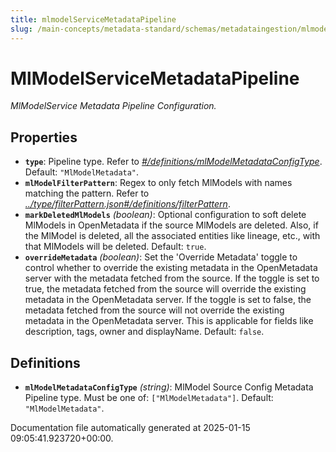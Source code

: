 ```yaml
---
title: mlmodelServiceMetadataPipeline
slug: /main-concepts/metadata-standard/schemas/metadataingestion/mlmodelservicemetadatapipeline
---
```


# MlModelServiceMetadataPipeline

*MlModelService Metadata Pipeline Configuration.*

## Properties

- **`type`**: Pipeline type. Refer to *[#/definitions/mlModelMetadataConfigType](#definitions/mlModelMetadataConfigType)*. Default: `"MlModelMetadata"`.
- **`mlModelFilterPattern`**: Regex to only fetch MlModels with names matching the pattern. Refer to *[../type/filterPattern.json#/definitions/filterPattern](#/type/filterPattern.json#/definitions/filterPattern)*.
- **`markDeletedMlModels`** *(boolean)*: Optional configuration to soft delete MlModels in OpenMetadata if the source MlModels are deleted. Also, if the MlModel is deleted, all the associated entities like lineage, etc., with that MlModels will be deleted. Default: `true`.
- **`overrideMetadata`** *(boolean)*: Set the 'Override Metadata' toggle to control whether to override the existing metadata in the OpenMetadata server with the metadata fetched from the source. If the toggle is set to true, the metadata fetched from the source will override the existing metadata in the OpenMetadata server. If the toggle is set to false, the metadata fetched from the source will not override the existing metadata in the OpenMetadata server. This is applicable for fields like description, tags, owner and displayName. Default: `false`.
## Definitions

- **`mlModelMetadataConfigType`** *(string)*: MlModel Source Config Metadata Pipeline type. Must be one of: `["MlModelMetadata"]`. Default: `"MlModelMetadata"`.


Documentation file automatically generated at 2025-01-15 09:05:41.923720+00:00.
